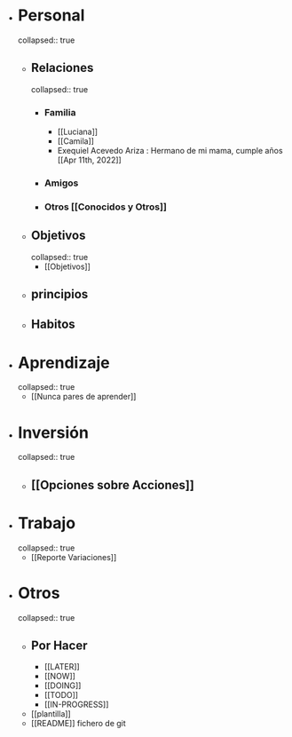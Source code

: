- # Personal
  collapsed:: true
	- ## Relaciones
	  collapsed:: true
		- ### Familia
			- [[Luciana]]
			- [[Camila]]
			- Exequiel Acevedo Ariza : Hermano de mi mama, cumple años [[Apr 11th, 2022]]
		- ### Amigos
		- ### Otros [[Conocidos y Otros]]
	- ## Objetivos
	  collapsed:: true
		- [[Objetivos]]
	- ## principios
	- ## Habitos
- # Aprendizaje
  collapsed:: true
	- [[Nunca pares de aprender]]
- # Inversión
  collapsed:: true
	- ## [[Opciones sobre Acciones]]
- # Trabajo
  collapsed:: true
	- [[Reporte Variaciones]]
- # Otros
  collapsed:: true
	- ## Por Hacer
		- [[LATER]]
		- [[NOW]]
		- [[DOING]]
		- [[TODO]]
		- [[IN-PROGRESS]]
	- [[plantilla]]
	- [[README]] fichero de git